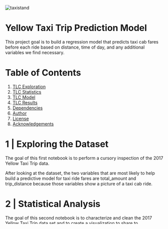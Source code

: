 ![taxistand](taxi_stand.jpg)
#  Yellow Taxi Trip Prediction Model
 This project goal is to build a regression model that predicts taxi cab fares before each ride based on distance, time of day, and any additional variables we find necessary.


# Table of Contents

1. [TLC Exploration](#1-|-Exploring-the-Dataset)
1. [TLC Statistics](#2-|-statistical-analysis)
1. [TLC Model](#3-|-Building-the-Model)
1. [TLC Results](#4-|-conclusions)
1. [Dependencies](#5-|-dependencies)
1. [Author](#6-|-author)
1. [License](#7-|-license)
1. [Acknowledgements](#8-|-acknowledgements)


# 1 | Exploring the Dataset
The goal of this first notebook is to perform a cursory inspection of  the 2017 Yellow Taxi Trip data.

After looking at the dataset, the two variables that are most likely to help build a predictive model for taxi ride fares are total_amount and trip_distance because those variables show a picture of a taxi cab ride.


# 2 | Statistical Analysis
The goal of this second notebook is to characterize and clean the 2017 Yellow Taxi Trip data set and to create a visualization to share to stakeholders.
 - We will use box plots to determine outliers and where the bulk of the data points reside in terms of trip_distance, duration, and total_amount
 - We will use scatter plots to visualize the trends and patters and outliers of critical variables, such as trip_distance and total_amount
 - We will use bar charts to determine average number of trips per month, weekday, weekend, etc.

Google Slides presentation link [HERE](https://docs.google.com/presentation/d/1I3PJeAL6wSCZCT8FXa4GtsFjZeRMaZ67nGlbKEv-jzA/edit?usp=sharing).


# 3 | Building the Model
Under Construction. . .


## Observations & Patterns
- one.

- two.


# 4 | Conclusions

As expected, the model . . .


# 5 | Dependencies
* python = "^3.10"
* numpy = "^1.25"
* pandas = "^2.0"
* matplotlib = "^3.8.0"
* seaborn = "^0.13.0"
* scikit-learn = "^1.3.1"


# 6 | Author
[Ahmed L Rashed](https://ahmedlrashed.github.io)


# 7 | License
[![License: MIT](https://img.shields.io/badge/License-MIT-yellow.svg)](https://opensource.org/licenses/MIT)


# 8 | Acknowledgements
* [Coursera](https://www.coursera.org/) for hosting the dataset
